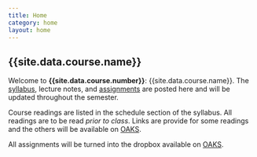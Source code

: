 ```yaml
---
title: Home
category: home
layout: home
---
```


## {{site.data.course.name}}

Welcome to  **{{site.data.course.number}}**:
{{site.data.course.name}}. The [syllabus](syllabus.html), lecture notes, and [assignments](assignments.html) are posted here and will be updated throughout the semester.

Course readings are listed in the schedule section of the syllabus. All readings are to be read _prior to class_. Links are provide for some readings and the others will be available on [OAKS](https://lms.cofc.edu/).

All assignments will be turned into the dropbox available on [OAKS](https://lms.cofc.edu/).
